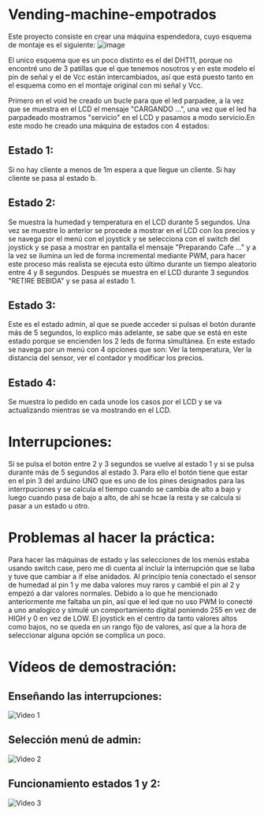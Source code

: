 # Vending-machine-empotrados

Este proyecto consiste en crear una máquina espendedora, cuyo esquema de montaje es el siguiente:
![image](https://github.com/jimenade/Vending-machine-empotrados/assets/102520569/c6f9f506-be34-4232-95ed-3f220f9ce104)

El unico esquema que es un poco distinto es el del DHT11, porque no encontré uno de 3 patillas que el que tenemos nosotros y en este modelo el pin de señal y el de Vcc están intercambiados, así que está puesto tanto en el esquema como en el montaje original con mi señal y Vcc.

Primero en el void he creado un bucle para que el led parpadee, a la vez que se muestra en el LCD el mensaje "CARGANDO ...", una vez que el led ha parpadeado mostramos "servicio" en el LCD y pasamos a modo servicio.En este modo he creado una máquina de estados con 4 estados: 
## Estado 1:
Si no hay cliente a menos de 1m espera a que llegue un cliente.
Si hay cliente se pasa al estado b.

## Estado 2:
Se muestra la humedad y temperatura en el LCD durante 5 segundos. 
Una vez se muestre lo anterior se procede a mostrar en el LCD con los precios y se navega por el menú con el joystick y se selecciona con el switch del joystick y se pasa a mostrar en pantalla el mensaje "Preparando Cafe ..." y a la vez se ilumina un led de forma incremental mediante PWM, para hacer este proceso más realista se ejecuta esto último durante un tiempo aleatorio entre 4 y 8 segundos.
Después se muestra en el LCD durante 3 segundos "RETIRE BEBIDA" y se pasa al estado 1.

## Estado 3:
Este es el estado admin, al que se puede acceder si pulsas el botón durante más de 5 segundos, lo explico más adelante, se sabe que se está en este estado porque se encienden los 2 leds de forma simultánea.
En este estado se navega por un menú con 4 opciones que son: 
Ver la temperatura, Ver la distancia del sensor, ver el contador y modificar los precios.

## Estado 4:
Se muestra lo pedido en cada unode los casos por el LCD y se va actualizando mientras se va mostrando en el LCD.

# Interrupciones:
Si se pulsa el botón entre 2 y 3 segundos se vuelve al estado 1 y si se pulsa durante más de 5 segundos al estado 3. Para ello el botón tiene que estar en el pin 3 del arduino UNO que es uno de los pines designados para las interrpuciones y se calcula el tiempo cuando se cambia de alto a bajo y luego cuando pasa de bajo a alto, de ahí se hcae la resta y se calcula si pasar a un estado u otro.

# Problemas al hacer la práctica:
Para hacer las máquinas de estado y las selecciones de los menús estaba usando switch case, pero me di cuenta al incluir la interrupción que se liaba y tuve que cambiar a if else anidados.
Al principio tenía conectado el sensor de humedad al pin 1 y me daba valores muy raros y cambié el pin al 2 y empezó a dar valores normales.
Debido a lo que he mencionado anteriormente me faltaba un pin, así que el led que no uso PWM lo conecté a uno analogico y simulé un comportamiento digital poniendo 255 en vez de HIGH y 0 en vez de LOW.
El joystick en el centro da tanto valores altos como bajos, no se queda en un rango fijo de valores, así que a la hora de seleccionar alguna opción se complica un poco.

# Vídeos de demostración:

## Enseñando las interrupciones:
![Video 1](https://github.com/jimenade/Vending-machine-empotrados/assets/102520569/c9ce9641-6949-4432-a93a-05075f13fba8)

## Selección menú de admin:
![Video 2](https://github.com/jimenade/Vending-machine-empotrados/assets/102520569/cdd260a0-913c-4c5d-abfa-4c451f8b2693)

## Funcionamiento estados 1 y 2:
![Video 3](https://github.com/jimenade/Vending-machine-empotrados/assets/102520569/5ac233fa-373e-4fad-ac68-6a9d97ea5149)
